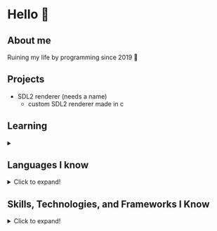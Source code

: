 # Hello 👋

## About me

Ruining my life by programming since 2019 🙂

## Projects

- SDL2 renderer (needs a name)
  - custom SDL2 renderer made in c

## Learning

<details>
<summary></summary>
</details>

## Languages I know

<details>
<summary>Click to expand!</summary>

- Web Development
  - HTML
  - CSS
  - JavaScript
- C/C++
- Java
- Python 2(or later)
</details>

## Skills, Technologies, and Frameworks I Know

<details>
<summary>Click to expand!</summary>

- react.js
- SDL2
  - C/C++
- Minecraft API's
  - fabric
</details>

